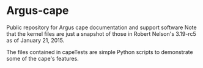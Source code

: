 # Argus-cape
Public repository for Argus cape documentation and support software
Note that the kernel files are just a snapshot of those in Robert Nelson's
3.19-rc5 as of January 21, 2015.

The files contained in capeTests are simple Python scripts to demonstrate
some of the cape's features.

 